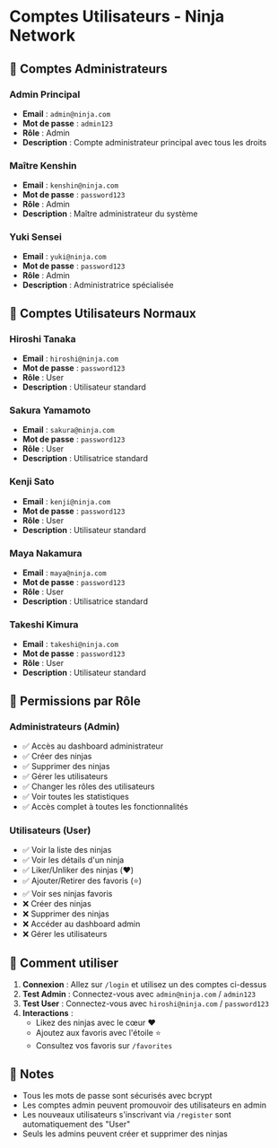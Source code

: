 # Comptes Utilisateurs - Ninja Network

## 🔐 Comptes Administrateurs

### Admin Principal
- **Email** : `admin@ninja.com`
- **Mot de passe** : `admin123`
- **Rôle** : Admin
- **Description** : Compte administrateur principal avec tous les droits

### Maître Kenshin
- **Email** : `kenshin@ninja.com`
- **Mot de passe** : `password123`
- **Rôle** : Admin
- **Description** : Maître administrateur du système

### Yuki Sensei
- **Email** : `yuki@ninja.com`
- **Mot de passe** : `password123`
- **Rôle** : Admin
- **Description** : Administratrice spécialisée

## 👥 Comptes Utilisateurs Normaux

### Hiroshi Tanaka
- **Email** : `hiroshi@ninja.com`
- **Mot de passe** : `password123`
- **Rôle** : User
- **Description** : Utilisateur standard

### Sakura Yamamoto
- **Email** : `sakura@ninja.com`
- **Mot de passe** : `password123`
- **Rôle** : User
- **Description** : Utilisatrice standard

### Kenji Sato
- **Email** : `kenji@ninja.com`
- **Mot de passe** : `password123`
- **Rôle** : User
- **Description** : Utilisateur standard

### Maya Nakamura
- **Email** : `maya@ninja.com`
- **Mot de passe** : `password123`
- **Rôle** : User
- **Description** : Utilisatrice standard

### Takeshi Kimura
- **Email** : `takeshi@ninja.com`
- **Mot de passe** : `password123`
- **Rôle** : User
- **Description** : Utilisateur standard

## 🎯 Permissions par Rôle

### Administrateurs (Admin)
- ✅ Accès au dashboard administrateur
- ✅ Créer des ninjas
- ✅ Supprimer des ninjas
- ✅ Gérer les utilisateurs
- ✅ Changer les rôles des utilisateurs
- ✅ Voir toutes les statistiques
- ✅ Accès complet à toutes les fonctionnalités

### Utilisateurs (User)
- ✅ Voir la liste des ninjas
- ✅ Voir les détails d'un ninja
- ✅ Liker/Unliker des ninjas (❤️)
- ✅ Ajouter/Retirer des favoris (⭐)
- ✅ Voir ses ninjas favoris
- ❌ Créer des ninjas
- ❌ Supprimer des ninjas
- ❌ Accéder au dashboard admin
- ❌ Gérer les utilisateurs

## 🚀 Comment utiliser

1. **Connexion** : Allez sur `/login` et utilisez un des comptes ci-dessus
2. **Test Admin** : Connectez-vous avec `admin@ninja.com` / `admin123`
3. **Test User** : Connectez-vous avec `hiroshi@ninja.com` / `password123`
4. **Interactions** : 
   - Likez des ninjas avec le cœur ❤️
   - Ajoutez aux favoris avec l'étoile ⭐
   - Consultez vos favoris sur `/favorites`

## 📝 Notes

- Tous les mots de passe sont sécurisés avec bcrypt
- Les comptes admin peuvent promouvoir des utilisateurs en admin
- Les nouveaux utilisateurs s'inscrivant via `/register` sont automatiquement des "User"
- Seuls les admins peuvent créer et supprimer des ninjas 